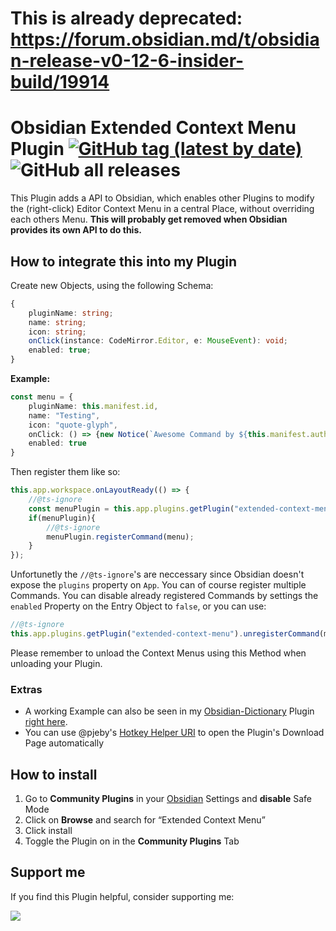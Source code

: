 # **This is already deprecated: https://forum.obsidian.md/t/obsidian-release-v0-12-6-insider-build/19914**

# Obsidian Extended Context Menu Plugin [![GitHub tag (latest by date)](https://img.shields.io/github/v/tag/phibr0/obsidian-extended-context-menu)](https://github.com/phibr0/obsidian-extended-context-menu/releases) ![GitHub all releases](https://img.shields.io/github/downloads/phibr0/obsidian-extended-context-menu/total)

This Plugin adds a API to Obsidian, which enables other Plugins to modify the (right-click) Editor Context Menu in a central Place, without overriding each others Menu. **This will probably get removed when Obsidian provides its own API to do this.**

## How to integrate this into my Plugin

Create new Objects, using the following Schema:

```ts
{
    pluginName: string;
    name: string;
    icon: string;
    onClick(instance: CodeMirror.Editor, e: MouseEvent): void;
    enabled: true;
}
```

**Example:**

```ts
const menu = {
    pluginName: this.manifest.id,
    name: "Testing",
    icon: "quote-glyph",
    onClick: () => {new Notice(`Awesome Command by ${this.manifest.author}`)},
    enabled: true
}
```

Then register them like so:

```ts
this.app.workspace.onLayoutReady(() => {
    //@ts-ignore
    const menuPlugin = this.app.plugins.getPlugin("extended-context-menu");
    if(menuPlugin){
        //@ts-ignore
        menuPlugin.registerCommand(menu);
    } 
});
```

Unfortunetly the `//@ts-ignore`'s are neccessary since Obsidian doesn't expose the `plugins` property on `App`. You can of course register multiple Commands. You can disable already registered Commands by settings the `enabled` Property on the Entry Object to `false`, or you can use:

```ts
//@ts-ignore
this.app.plugins.getPlugin("extended-context-menu").unregisterCommand(menu);
```

Please remember to unload the Context Menus using this Method when unloading your Plugin.

### Extras

- A working Example can also be seen in my [Obsidian-Dictionary](https://github.com/phibr0/obsidian-dictionary) Plugin [right here](https://github.com/phibr0/obsidian-dictionary/blob/df53bbe6a368e31187d242e5bbd1f278136e02f8/src/main.ts#L76).
- You can use @pjeby's [Hotkey Helper URI](https://github.com/pjeby/hotkey-helper#plugin-urls) to open the Plugin's Download Page automatically

## How to install

1. Go to **Community Plugins** in your [Obsidian](https://www.obsidian.md) Settings and **disable** Safe Mode
2. Click on **Browse** and search for “Extended Context Menu”
3. Click install
4. Toggle the Plugin on in the **Community Plugins** Tab

## Support me

If you find this Plugin helpful, consider supporting me:

<a href="https://www.buymeacoffee.com/phibr0"><img src="https://img.buymeacoffee.com/button-api/?text=Buy me a coffee&emoji=&slug=phibr0&button_colour=5F7FFF&font_colour=ffffff&font_family=Inter&outline_colour=000000&coffee_colour=FFDD00"></a>
